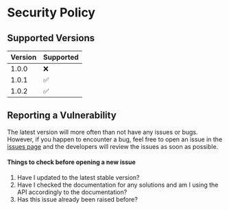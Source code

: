 # Security Policy

## Supported Versions

| Version   | Supported          |
| --------- | ------------------ |
| 1.0.0     | :x:                |
| 1.0.1     | :white_check_mark: |
| 1.0.2     | :white_check_mark: |

## Reporting a Vulnerability

The latest version will more often than not have any issues or bugs. 
However, if you happen to encounter a bug, feel free to open an issue in the [issues page](https://github.com/BooleanCube/jgmp/issues) and 
the developers will review the issues as soon as possible.

#### Things to check before opening a new issue
1. Have I updated to the latest stable version?
2. Have I checked the documentation for any solutions and am I using the API accordingly to the documentation?
3. Has this issue already been raised before?

